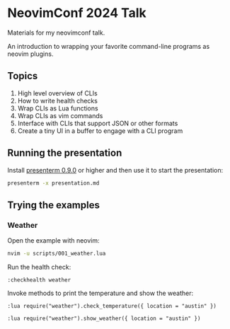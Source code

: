 # NeovimConf 2024 Talk

Materials for my neovimconf talk.

An introduction to wrapping your favorite command-line programs as neovim
plugins. 

## Topics

1. High level overview of CLIs 
2. How to write health checks
3. Wrap CLIs as Lua functions
4. Wrap CLIs as vim commands
5. Interface with CLIs that support JSON or other formats
6. Create a tiny UI in a buffer to engage with a CLI program

## Running the presentation

Install [presenterm 0.9.0](https://github.com/mfontanini/presenterm) or higher
and then use it to start the presentation:

```sh
presenterm -x presentation.md
```

## Trying the examples

### Weather

Open the example with neovim:

```sh
nvim -u scripts/001_weather.lua
```

Run the health check:

```vim
:checkhealth weather
```

Invoke methods to print the temperature and show the weather:

```vim
:lua require("weather").check_temperature({ location = "austin" })
```

```vim
:lua require("weather").show_weather({ location = "austin" })
```
